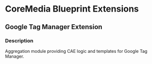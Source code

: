 # CoreMedia Blueprint Extensions

## Google Tag Manager Extension

### Description

Aggregation module providing CAE logic and templates for Google Tag Manager.

